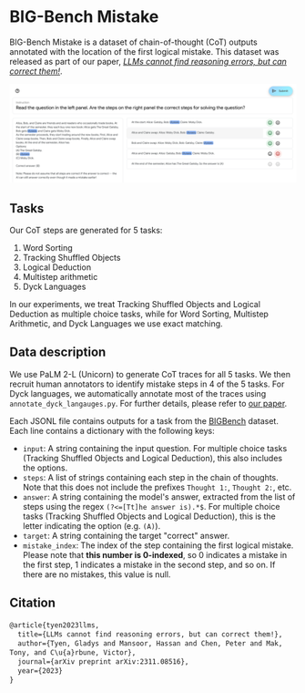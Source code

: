 # BIG-Bench Mistake

BIG-Bench Mistake is a dataset of chain-of-thought (CoT) outputs annotated with
the location of the first logical mistake. This dataset was released as part of
our paper, [_LLMs cannot find reasoning errors, but can correct them!_](https://arxiv.org/abs/2311.08516).

![Our user interface for annotation](https://github.com/WHGTyen/BIG-Bench-Mistake/blob/main/annotation_guidelines/ui.png)

## Tasks

Our CoT steps are generated for 5 tasks:

1.  Word Sorting
2.  Tracking Shuffled Objects
3.  Logical Deduction
4.  Multistep arithmetic
5.  Dyck Languages

In our experiments, we treat Tracking Shuffled Objects and Logical Deduction as
multiple choice tasks, while for Word Sorting, Multistep Arithmetic, and Dyck
Languages we use exact matching.

## Data description

We use PaLM 2-L (Unicorn) to generate CoT traces for all 5 tasks. We then
recruit human annotators to identify mistake steps in 4 of the 5 tasks. For Dyck
languages, we automatically annotate most of the traces using
`annotate_dyck_langauges.py`. For further details, please refer to
[our paper](https://arxiv.org/abs/2311.08516).

Each JSONL file contains outputs for a task from the
[BIGBench](https://github.com/google/BIG-bench/tree/main) dataset. Each line
contains a dictionary with the following keys:

- `input`: A string containing the input question. For multiple choice tasks
  (Tracking Shuffled Objects and Logical Deduction), this also includes the
  options.
- `steps`: A list of strings containing each step in the chain of thoughts.
  Note that this does not include the prefixes `Thought 1:`, `Thought 2:`,
  etc.
- `answer`: A string containing the model's answer, extracted from the list of
  steps using the regex `(?<=[Tt]he answer is).*$`. For multiple choice tasks
  (Tracking Shuffled Objects and Logical Deduction), this is the letter
  indicating the option (e.g. `(A)`).
- `target`: A string containing the target "correct" answer.
- `mistake_index`: The index of the step containing the first logical mistake.
  Please note that **this number is 0-indexed**, so 0 indicates a mistake in
  the first step, 1 indicates a mistake in the second step, and so on. If
  there are no mistakes, this value is null.

## Citation

```
@article{tyen2023llms,
  title={LLMs cannot find reasoning errors, but can correct them!},
  author={Tyen, Gladys and Mansoor, Hassan and Chen, Peter and Mak, Tony, and C\u{a}rbune, Victor},
  journal={arXiv preprint arXiv:2311.08516},
  year={2023}
}
```
